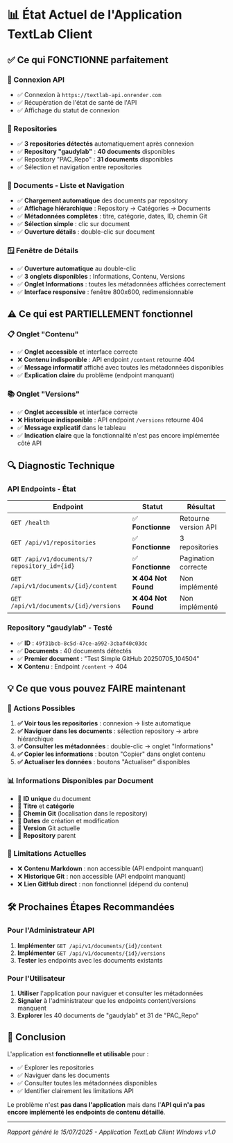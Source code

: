 # 📊 État Actuel de l'Application TextLab Client

## ✅ Ce qui FONCTIONNE parfaitement

### 🔗 Connexion API
- ✅ Connexion à `https://textlab-api.onrender.com`
- ✅ Récupération de l'état de santé de l'API
- ✅ Affichage du statut de connexion

### 📁 Repositories
- ✅ **3 repositories détectés** automatiquement après connexion
- ✅ **Repository "gaudylab"** : **40 documents** disponibles
- ✅ Repository "PAC_Repo" : **31 documents** disponibles
- ✅ Sélection et navigation entre repositories

### 📄 Documents - Liste et Navigation
- ✅ **Chargement automatique** des documents par repository
- ✅ **Affichage hiérarchique** : Repository → Catégories → Documents
- ✅ **Métadonnées complètes** : titre, catégorie, dates, ID, chemin Git
- ✅ **Sélection simple** : clic sur document
- ✅ **Ouverture détails** : double-clic sur document

### 🪟 Fenêtre de Détails
- ✅ **Ouverture automatique** au double-clic
- ✅ **3 onglets disponibles** : Informations, Contenu, Versions
- ✅ **Onglet Informations** : toutes les métadonnées affichées correctement
- ✅ **Interface responsive** : fenêtre 800x600, redimensionnable

## ⚠️ Ce qui est PARTIELLEMENT fonctionnel

### 📋 Onglet "Contenu"
- ✅ **Onglet accessible** et interface correcte
- ❌ **Contenu indisponible** : API endpoint `/content` retourne 404
- ✅ **Message informatif** affiché avec toutes les métadonnées disponibles
- ✅ **Explication claire** du problème (endpoint manquant)

### 📚 Onglet "Versions" 
- ✅ **Onglet accessible** et interface correcte
- ❌ **Historique indisponible** : API endpoint `/versions` retourne 404
- ✅ **Message explicatif** dans le tableau
- ✅ **Indication claire** que la fonctionnalité n'est pas encore implémentée côté API

## 🔍 Diagnostic Technique

### API Endpoints - État
| Endpoint | Statut | Résultat |
|----------|--------|----------|
| `GET /health` | ✅ **Fonctionne** | Retourne version API |
| `GET /api/v1/repositories` | ✅ **Fonctionne** | 3 repositories |
| `GET /api/v1/documents/?repository_id={id}` | ✅ **Fonctionne** | Pagination correcte |
| `GET /api/v1/documents/{id}/content` | ❌ **404 Not Found** | Non implémenté |
| `GET /api/v1/documents/{id}/versions` | ❌ **404 Not Found** | Non implémenté |

### Repository "gaudylab" - Testé
- ✅ **ID** : `49f31bcb-8c5d-47ce-a992-3cbaf40c03dc`
- ✅ **Documents** : 40 documents détectés
- ✅ **Premier document** : "Test Simple GitHub 20250705_104504"
- ❌ **Contenu** : Endpoint `/content` → 404

## 💡 Ce que vous pouvez FAIRE maintenant

### 🎯 Actions Possibles
1. **✅ Voir tous les repositories** : connexion → liste automatique
2. **✅ Naviguer dans les documents** : sélection repository → arbre hiérarchique
3. **✅ Consulter les métadonnées** : double-clic → onglet "Informations"
4. **✅ Copier les informations** : bouton "Copier" dans onglet contenu
5. **✅ Actualiser les données** : boutons "Actualiser" disponibles

### 📊 Informations Disponibles par Document
- 🔸 **ID unique** du document
- 🔸 **Titre** et **catégorie**
- 🔸 **Chemin Git** (localisation dans le repository)
- 🔸 **Dates** de création et modification
- 🔸 **Version** Git actuelle
- 🔸 **Repository** parent

### 🚧 Limitations Actuelles
- ❌ **Contenu Markdown** : non accessible (API endpoint manquant)
- ❌ **Historique Git** : non accessible (API endpoint manquant)
- ❌ **Lien GitHub direct** : non fonctionnel (dépend du contenu)

## 🛠️ Prochaines Étapes Recommandées

### Pour l'Administrateur API
1. **Implémenter** `GET /api/v1/documents/{id}/content`
2. **Implémenter** `GET /api/v1/documents/{id}/versions`
3. **Tester** les endpoints avec les documents existants

### Pour l'Utilisateur
1. **Utiliser** l'application pour naviguer et consulter les métadonnées
2. **Signaler** à l'administrateur que les endpoints content/versions manquent
3. **Explorer** les 40 documents de "gaudylab" et 31 de "PAC_Repo"

## 🎉 Conclusion

L'application est **fonctionnelle et utilisable** pour :
- ✅ Explorer les repositories
- ✅ Naviguer dans les documents  
- ✅ Consulter toutes les métadonnées disponibles
- ✅ Identifier clairement les limitations API

Le problème n'est **pas dans l'application** mais dans l'**API qui n'a pas encore implémenté les endpoints de contenu détaillé**.

---
*Rapport généré le 15/07/2025 - Application TextLab Client Windows v1.0* 